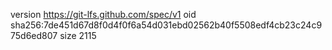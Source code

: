 version https://git-lfs.github.com/spec/v1
oid sha256:7de451d67d8f0d4f0f6a54d031ebd02562b40f5508edf4cb23c24c975d6ed807
size 2115
